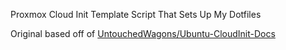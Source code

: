 Proxmox Cloud Init Template Script That Sets Up My Dotfiles

Original based off of [UntouchedWagons/Ubuntu-CloudInit-Docs](https://github.com/UntouchedWagons/Ubuntu-CloudInit-Docs/blob/main/samples/debian/debian-12-cloudinit.sh)
